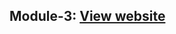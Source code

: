 ## Module-3: [View website](https://imlavaraju.github.io/coursera-web-development/module3-solution/)
